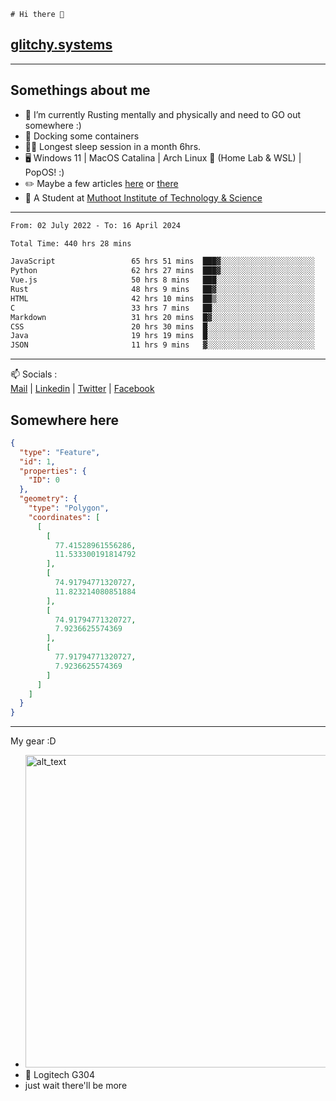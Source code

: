 ```
# Hi there 👋
```
## [glitchy.systems](https://glitchy.systems)
---

## Somethings about me



- 🌱 I’m currently Rusting mentally and physically and need to GO out somewhere :)
- 🐋 Docking some containers
- 😶‍🌫️ Longest sleep session in a month 6hrs.
- 🖥️ Windows 11 | MacOS Catalina | Arch Linux 🦩 (Home Lab & WSL) | PopOS! :)
- ✏️ Maybe a few articles [here](https://medium.com/@advaithnarayanan8) or [there](https://medium.com/@advaithnarayanan8)
- 📑 A Student at [Muthoot Institute of Technology & Science](https://mgmits.ac.in/)



---

<!--START_SECTION:waka-->

```txt
From: 02 July 2022 - To: 16 April 2024

Total Time: 440 hrs 28 mins

JavaScript                 65 hrs 51 mins  ███▓░░░░░░░░░░░░░░░░░░░░░   14.95 %
Python                     62 hrs 27 mins  ███▓░░░░░░░░░░░░░░░░░░░░░   14.18 %
Vue.js                     50 hrs 8 mins   ███░░░░░░░░░░░░░░░░░░░░░░   11.38 %
Rust                       48 hrs 9 mins   ██▓░░░░░░░░░░░░░░░░░░░░░░   10.93 %
HTML                       42 hrs 10 mins  ██▒░░░░░░░░░░░░░░░░░░░░░░   09.57 %
C                          33 hrs 7 mins   ██░░░░░░░░░░░░░░░░░░░░░░░   07.52 %
Markdown                   31 hrs 20 mins  █▓░░░░░░░░░░░░░░░░░░░░░░░   07.11 %
CSS                        20 hrs 30 mins  █░░░░░░░░░░░░░░░░░░░░░░░░   04.65 %
Java                       19 hrs 19 mins  █░░░░░░░░░░░░░░░░░░░░░░░░   04.39 %
JSON                       11 hrs 9 mins   ▓░░░░░░░░░░░░░░░░░░░░░░░░   02.53 %
```

<!--END_SECTION:waka-->

---

📫 Socials :<br>
[Mail](mailto:advaithnarayanan8@gmail.com) | [Linkedin](https://www.linkedin.com/in/advaith-narayanan-a72152214/) | [Twitter](https://twitter.com/advaithnarayan) | [Facebook](https://screenmessage.com/qinq)

## Somewhere here

```geojson
{
  "type": "Feature",
  "id": 1,
  "properties": {
    "ID": 0
  },
  "geometry": {
    "type": "Polygon",
    "coordinates": [
      [
        [
          77.41528961556286,
          11.533300191814792
        ],
        [
          74.91794771320727,
          11.823214080851884
        ],
        [
          74.91794771320727,
          7.9236625574369
        ],
        [
          77.91794771320727,
          7.9236625574369
        ]
      ]
    ]
  }
}
```


--- 
My gear :D

- [<img alt="alt_text" width="500px" src="https://valid.x86.fr/cache/banner/xv24bv-6.png" />](https://valid.x86.fr/xv24bv)
- 🐁 Logitech G304
- just wait there'll be more

